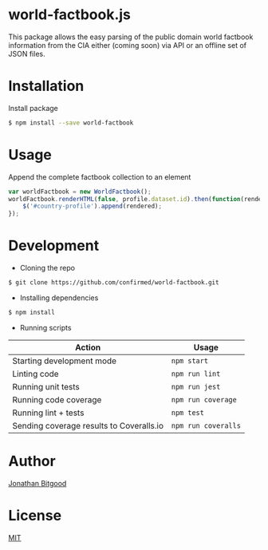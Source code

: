 # world-factbook.js

This package allows the easy parsing of the public domain world factbook 
information from the CIA either (coming soon) via API or an offline set of JSON files.

# Installation

Install package

```bash
$ npm install --save world-factbook
```

# Usage

Append the complete factbook collection to an element

```js
var worldFactbook = new WorldFactbook();
worldFactbook.renderHTML(false, profile.dataset.id).then(function(rendered) {
    $('#country-profile').append(rendered);
});
```

# Development

* Cloning the repo

```bash
$ git clone https://github.com/confirmed/world-factbook.git
```

* Installing dependencies

```bash
$ npm install
```

* Running scripts

| Action                                   | Usage               |
| ---------------------------------------- | ------------------- |
| Starting development mode                | `npm start`         |
| Linting code                             | `npm run lint`      |
| Running unit tests                       | `npm run jest`      |
| Running code coverage                    | `npm run coverage`  |
| Running lint + tests                     | `npm test`          |
| Sending coverage results to Coveralls.io | `npm run coveralls` |

# Author

[Jonathan Bitgood](https://twitter.com/confirmed)

# License

[MIT](https://github.com/confirmed/world-factbook/blob/master/LICENSE)